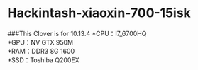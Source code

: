 # Hackintash-xiaoxin-700-15isk

###This Clover is for 10.13.4
*CPU：I7_6700HQ  
*GPU：NV GTX 950M  
*RAM：DDR3 8G 1600  
*SSD：Toshiba Q200EX  
